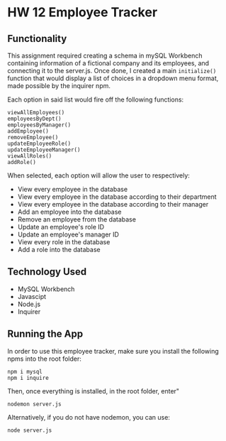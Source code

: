 # HW 12 Employee Tracker

## Functionality

This assignment required creating a schema in mySQL Workbench containing information of a fictional company and its employees, and connecting it to the server.js. Once done, I created a main ```initialize()``` function that would display a list of choices in a dropdown menu format, made possible by the inquirer npm.

Each option in said list would fire off the following functions:

```
viewAllEmployees()
employeesByDept()
employeesByManager()
addEmployee()
removeEmployee()
updateEmployeeRole()
updateEmployeeManager()
viewAllRoles()
addRole()
```
When selected, each option will allow the user to respectively:

- View every employee in the database
- View every employee in the database according to their department
- View every employee in the database according to their manager
- Add an employee into the database
- Remove an employee from the database
- Update an employee's role ID
- Update an employee's manager ID
- View every role in the database
- Add a role into the database

## Technology Used

- MySQL Workbench
- Javascipt
- Node.js
- Inquirer

## Running the App

In order to use this employee tracker, make sure you install the following npms into the root folder:

```
npm i mysql
npm i inquire
```

Then, once everything is installed, in the root folder, enter"

```
nodemon server.js
```

Alternatively, if you do not have nodemon, you can use:

```
node server.js
```
